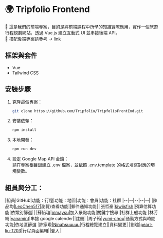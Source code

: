 # 🌍 Tripfolio Frontend

📌 這是我們的前端專案，目的是將前端課程中所學的知識實際應用，實作一個旅遊行程規劃網站，透過 Vue.js 建立互動式 UI 並串接後端 API。
<br>
📌 搭配後端專案請參考 → [link](https://github.com/Tripfolio/TripfolioBackEnd)
## 框架與套件
- Vue
- Tailwind CSS
## 安裝步驟
1. 克隆這個專案：
    ```bash
    git clone https://github.com/Tripfolio/TripfolioFrontEnd.git
    ```
2. 安裝依賴：
    ```bash
    npm install
    ```
3. 本地開發：
    ```bash
    npm run dev
    ```
4. 設定 Google Map API 金鑰：
   <br>
   請在專案根目錄建立 .env 檔案，並依照 .env.template 的格式填寫對應的環境變數。

## 組員與分工：
|組員|GitHub|功能：行程|功能：地圖|功能：會員|功能：社群
|--|--|--|--|--|
|陳品均|[LeoChen517](https://github.com/LeoChen517)|瀏覽/查看功能||郵件通知功能|
|張哲豪|[kiwiisfish](https://github.com/kiwiisfish)|預算估算功能|依類別篩選||
|蘇怡瑄|[mmaysu](https://github.com/mmaysu)|加入景點功能|關鍵字搜尋||社群上船功能
|林芳綺|[yanamint](https://github.com/yanamint)|串接 google calender||註冊|
|周子筠|[yumi-chou](https://github.com/yumi-chou)|通勤方式與時間功能|依地區篩選
|許家瑜|[Ninahsuuuuu](https://github.com/Ninahsuuuuu)|行程總覽建立||資料變更|
|劉暄|[pearl-liu-1203](https://github.com/pearl-liu-1203)|行程頁面編輯||登入|












